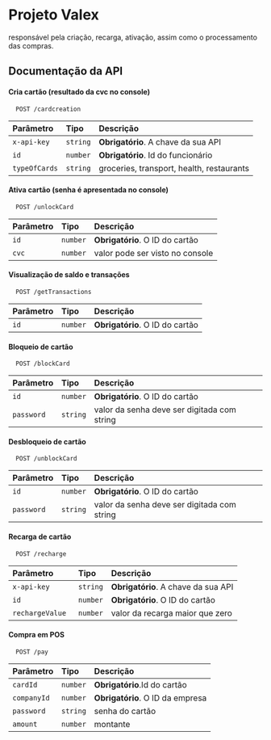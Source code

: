 
# Projeto Valex 

responsável pela criação, recarga, ativação, assim como o processamento das compras.



## Documentação da API

#### Cria cartão (resultado da cvc no console)

```http
  POST /cardcreation
```

| Parâmetro   | Tipo       | Descrição                           |
| :---------- | :--------- | :---------------------------------- |
| `x-api-key` | `string` | **Obrigatório**. A chave da sua API |
| `id`       | `number`|  **Obrigatório**. Id do funcionário|
|`typeOfCards`|`string`| groceries, transport, health, restaurants|

#### Ativa cartão (senha é apresentada no console)

```http
  POST /unlockCard
```

| Parâmetro   | Tipo       | Descrição                                   |
| :---------- | :--------- | :------------------------------------------ |
| `id`      | `number` | **Obrigatório**. O ID do cartão |
|`cvc `     |`number`| valor pode ser visto no console|


#### Visualização de saldo e transações

```http
  POST /getTransactions
```

| Parâmetro   | Tipo       | Descrição                                   |
| :---------- | :--------- | :------------------------------------------ |
| `id`      | `number` | **Obrigatório**. O ID do cartão |

#### Bloqueio de cartão

```http
  POST /blockCard
```
| Parâmetro   | Tipo       | Descrição                                   |
| :---------- | :--------- | :------------------------------------------ |
| `id`      | `number` | **Obrigatório**. O ID do cartão |
|`password `     |`string`| valor da senha deve ser digitada com string|

#### Desbloqueio de cartão

```http
  POST /unblockCard
```
| Parâmetro   | Tipo       | Descrição                                   |
| :---------- | :--------- | :------------------------------------------ |
| `id`      | `number` | **Obrigatório**. O ID do cartão |
|`password `     |`string`| valor da senha deve ser digitada com string|


#### Recarga de cartão

```http
  POST /recharge
```
| Parâmetro   | Tipo       | Descrição                                   |
| :---------- | :--------- | :------------------------------------------ |
| `x-api-key` | `string` | **Obrigatório**. A chave da sua API |
| `id`      | `number` | **Obrigatório**. O ID do cartão |
|`rechargeValue `     |`number`| valor da recarga maior que zero|

#### Compra em POS 

```http
  POST /pay
```
| Parâmetro   | Tipo       | Descrição                                   |
| :---------- | :--------- | :------------------------------------------ |
| `cardId` | `number` | **Obrigatório**.Id do cartão |
| `companyId`      | `number` | **Obrigatório**. O ID da empresa |
|`password `     |`string`| senha do cartão|
|`amount `     |`number`| montante|
